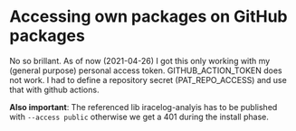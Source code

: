 # Accessing own packages on GitHub packages

No so brillant.
As of now (2021-04-26) I got this only working with my (general purpose) personal access token. GITHUB_ACTION_TOKEN does not work. I had to define a repository secret (PAT_REPO_ACCESS) and use that with github actions.

**Also important**: The referenced lib iracelog-analyis has to be published with `--access public` otherwise we get a 401 during the install phase.
